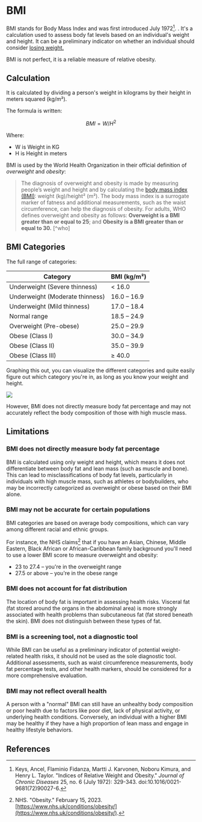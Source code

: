 # BMI

BMI stands for Body Mass Index and was first introduced July 1972[^keys].  . It's a calculation used  to assess body fat levels based on an individual's weight and height. It can be a preliminary indicator on whether an individual should consider [losing weight. ](/health/losing-weight)

 BMI is not perfect, it is a reliable measure of relative obesity.

## Calculation

It is calculated by dividing a person's weight in kilograms by their height in meters squared (kg/m²). 

The formula is written:

$$
BMI = W/H^2
$$

Where:

- W is Weight in KG
- H is Height in meters

BMI is used by the  World Health Organization in their official definition of *overweight* and *obesity*: 

> The diagnosis of overweight and obesity is made by measuring people’s weight and height and by calculating the [body mass index (BMI)](/health/bmi): weight (kg)/height² (m²). The body mass index is a surrogate marker of fatness and additional measurements, such as the waist circumference, can help the diagnosis of obesity. For adults, WHO defines overweight and obesity as follows: **Overweight is a BMI greater than or equal to 25**; and **Obesity is a BMI greater than or equal to 30.** [^who]

## BMI Categories

The full range of categories:

| Category                        | BMI (kg/m²) |
| ------------------------------- | ----------- |
| Underweight (Severe thinness)   | < 16.0      |
| Underweight (Moderate thinness) | 16.0 – 16.9 |
| Underweight (Mild thinness)     | 17.0 – 18.4 |
| Normal range                    | 18.5 – 24.9 |
| Overweight (Pre-obese)          | 25.0 – 29.9 |
| Obese (Class I)                 | 30.0 – 34.9 |
| Obese (Class II)                | 35.0 – 39.9 |
| Obese (Class III)               | ≥ 40.0      |

Graphing this out, you can visualize the different categories and quite easily figure out which category you're in, as long as you know your weight and height. 

![](/BMI_chart.png)


However, BMI does not directly measure body fat percentage and may not accurately reflect the body composition of those with high muscle mass.


## Limitations

### BMI does not directly measure body fat percentage

BMI is calculated using only weight and height, which means it does not differentiate between body fat and lean mass (such as muscle and bone).  This can lead to misclassifications of body fat levels, particularly in individuals with high muscle mass, such as athletes or bodybuilders, who may be incorrectly categorized as overweight or obese based on their BMI alone.

### BMI may not be accurate for certain populations

BMI categories are based on average body compositions, which can vary among different racial and ethnic groups.

For instance, the NHS claims[^nhs] that if you have an Asian, Chinese, Middle Eastern, Black African or African-Caribbean family background you'll need to use a lower BMI score to measure overweight and obesity:

- 23 to 27.4 – you're in the overweight range
- 27.5 or above – you're in the obese range

### BMI does not account for fat distribution

The location of body fat is important in assessing health risks. Visceral fat (fat stored around the organs in the abdominal area) is more strongly associated with health problems than subcutaneous fat (fat stored beneath the skin). BMI does not distinguish between these types of fat.

### BMI is a screening tool, not a diagnostic tool

While BMI can be useful as a preliminary indicator of potential weight-related health risks, it should not be used as the sole diagnostic tool. Additional assessments, such as waist circumference measurements, body fat percentage tests, and other health markers, should be considered for a more comprehensive evaluation.

### BMI may not reflect overall health

A person with a "normal" BMI can still have an unhealthy body composition or poor health due to factors like poor diet, lack of physical activity, or underlying health conditions. Conversely, an individual with a higher BMI may be healthy if they have a high proportion of lean mass and engage in healthy lifestyle behaviors.

## References

[^who-ncd]: World Health Organization, "Noncommunicable diseases," World Health Organization, last modified September 16, 2023, [https://www.who.int/news-room/fact-sheets/detail/noncommunicable-diseases](https://www.who.int/news-room/fact-sheets/detail/noncommunicable-diseases).

[^nhs]: NHS. "Obesity." February 15, 2023. [https://www.nhs.uk/conditions/obesity/](https://www.nhs.uk/conditions/obesity/).

[^keys]: Keys, Ancel, Flaminio Fidanza, Martti J. Karvonen, Noboru Kimura, and Henry L. Taylor. "Indices of Relative Weight and Obesity." _Journal of Chronic Diseases_ 25, no. 6 (July 1972): 329-343. doi:10.1016/0021-9681(72)90027-6.